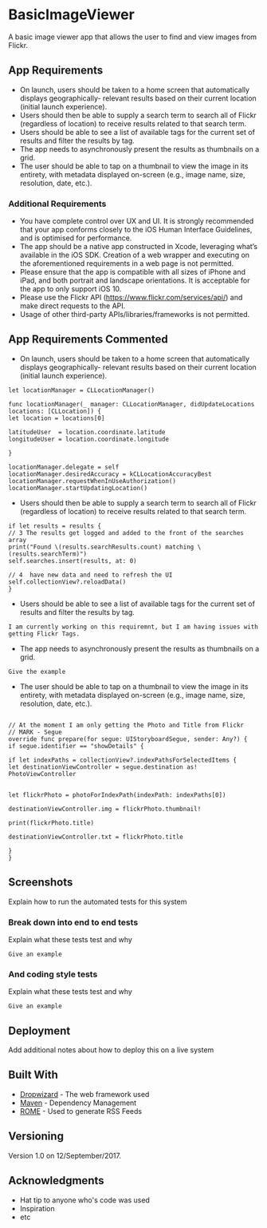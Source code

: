 # BasicImageViewer

A basic image viewer app that allows the user to find and view images from Flickr.

## App Requirements

* On launch, users should be taken to a home screen that automatically displays geographically- relevant results based on their current location (initial launch experience).
* Users should then be able to supply a search term to search all of Flickr (regardless of location) to receive results related to that search term.
* Users should be able to see a list of available tags for the current set of results and filter the results by tag.
* The app needs to asynchronously present the results as thumbnails on a grid.
* The user should be able to tap on a thumbnail to view the image in its entirety, with metadata
displayed on-screen (e.g., image name, size, resolution, date, etc.).

### Additional Requirements

* You have complete control over UX and UI. It is strongly recommended that your app conforms closely to the iOS Human Interface Guidelines, and is optimised for performance.
* The app should be a native app constructed in Xcode, leveraging what’s available in the iOS SDK. Creation of a web wrapper and executing on the aforementioned requirements in a web page is not permitted.
* Please ensure that the app is compatible with all sizes of iPhone and iPad, and both portrait and landscape orientations. It is acceptable for the app to only support iOS 10.
* Please use the Flickr API (https://www.flickr.com/services/api/) and make direct requests to the API.
* Usage of other third-party APIs/libraries/frameworks is not permitted.


## App Requirements Commented

* On launch, users should be taken to a home screen that automatically displays geographically- relevant results based on their current location (initial launch experience).

```
let locationManager = CLLocationManager()

func locationManager(_ manager: CLLocationManager, didUpdateLocations locations: [CLLocation]) {
let location = locations[0]

latitudeUser  = location.coordinate.latitude
longitudeUser = location.coordinate.longitude

}

locationManager.delegate = self
locationManager.desiredAccuracy = kCLLocationAccuracyBest
locationManager.requestWhenInUseAuthorization()
locationManager.startUpdatingLocation()
```

* Users should then be able to supply a search term to search all of Flickr (regardless of location) to receive results related to that search term.
```
if let results = results {
// 3 The results get logged and added to the front of the searches array
print("Found \(results.searchResults.count) matching \(results.searchTerm)")
self.searches.insert(results, at: 0)

// 4  have new data and need to refresh the UI
self.collectionView?.reloadData()
}

```
* Users should be able to see a list of available tags for the current set of results and filter the results by tag.

```
I am currently working on this requiremnt, but I am having issues with getting Flickr Tags.
```
* The app needs to asynchronously present the results as thumbnails on a grid.

```
Give the example
```
* The user should be able to tap on a thumbnail to view the image in its entirety, with metadata
displayed on-screen (e.g., image name, size, resolution, date, etc.).

```

// At the moment I am only getting the Photo and Title from Flickr
// MARK - Segue
override func prepare(for segue: UIStoryboardSegue, sender: Any?) {
if segue.identifier == "showDetails" {

if let indexPaths = collectionView?.indexPathsForSelectedItems {
let destinationViewController = segue.destination as! PhotoViewController


let flickrPhoto = photoForIndexPath(indexPath: indexPaths[0])

destinationViewController.img = flickrPhoto.thumbnail!

print(flickrPhoto.title)

destinationViewController.txt = flickrPhoto.title

}
}
```


## Screenshots

Explain how to run the automated tests for this system

### Break down into end to end tests

Explain what these tests test and why

```
Give an example
```

### And coding style tests

Explain what these tests test and why

```
Give an example
```

## Deployment

Add additional notes about how to deploy this on a live system

## Built With

* [Dropwizard](http://www.dropwizard.io/1.0.2/docs/) - The web framework used
* [Maven](https://maven.apache.org/) - Dependency Management
* [ROME](https://rometools.github.io/rome/) - Used to generate RSS Feeds


## Versioning

Version 1.0 on 12/September/2017. 


## Acknowledgments

* Hat tip to anyone who's code was used
* Inspiration
* etc
